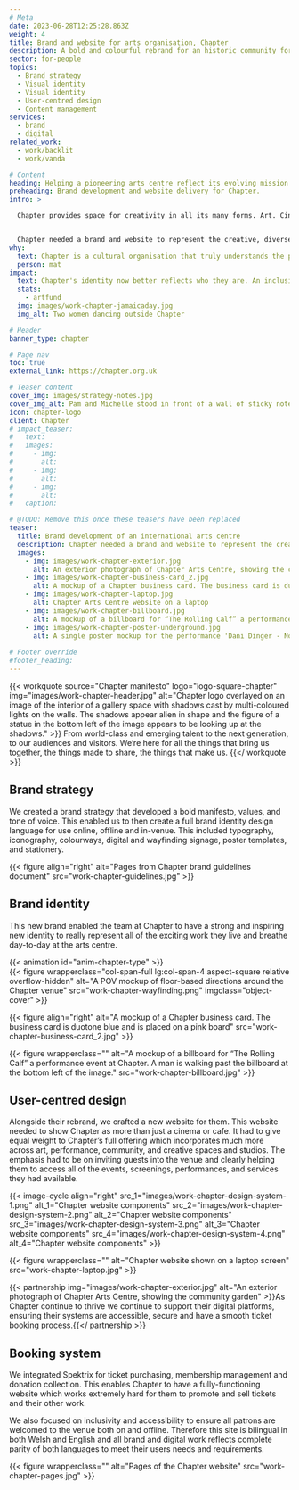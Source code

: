 ```yaml
---
# Meta
date: 2023-06-28T12:25:28.863Z
weight: 4
title: Brand and website for arts organisation, Chapter
description: A bold and colourful rebrand for an historic community force, delivered through a Spektrix-integrated website
sector: for-people
topics:
  - Brand strategy
  - Visual identity
  - Visual identity
  - User-centred design
  - Content management
services:
  - brand
  - digital
related_work:
  - work/backlit
  - work/vanda

# Content
heading: Helping a pioneering arts centre reflect its evolving mission
preheading: Brand development and website delivery for Chapter.
intro: >

  Chapter provides space for creativity in all its many forms. Art. Cinema. Theatre. Community. The stories unfolding in their centre, from their creative spaces to their café. They believe art is what you make it. That’s why they seek to nurture and embolden every artist, every creative, every curious mind.


  Chapter needed a brand and website to represent the creative, diverse, community-centric work they do on both a local and international level. They wanted to stand out as an organisation that has something to say, to show, and to make people feel something. They also wanted to ensure they were as inclusive as possible to all communities in the area and much further afield.
why:
  text: Chapter is a cultural organisation that truly understands the power and importance of the arts. By commissioning exhibitions from diverse artists, hosting a community garden and offering 'pay what you can' pricing, they make art more accessible to all.
  person: mat
impact:
  text: Chapter's identity now better reflects who they are. An inclusive, accessible, multidisciplinary arts organisation serving the local community and international audiences and encouraging patrons to create or engage with thought-provoking work that champions equity, experimentation, and collaboration in the arts.
  stats:
    - artfund
  img: images/work-chapter-jamaicaday.jpg
  img_alt: Two women dancing outside Chapter

# Header
banner_type: chapter

# Page nav
toc: true
external_link: https://chapter.org.uk

# Teaser content
cover_img: images/strategy-notes.jpg
cover_img_alt: Pam and Michelle stood in front of a wall of sticky notes
icon: chapter-logo
client: Chapter
# impact_teaser:
#   text: 
#   images:
#     - img: 
#       alt: 
#     - img: 
#       alt: 
#     - img: 
#       alt: 
#   caption: 

# @TODO: Remove this once these teasers have been replaced
teaser:
  title: Brand development of an international arts centre
  description: Chapter needed a brand and website to represent the creative, diverse, community-centric work they do on both a local and international level.
  images:
    - img: images/work-chapter-exterior.jpg
      alt: An exterior photograph of Chapter Arts Centre, showing the community garden
    - img: images/work-chapter-business-card_2.jpg
      alt: A mockup of a Chapter business card. The business card is duotone blue and is placed on a pink board
    - img: images/work-chapter-laptop.jpg
      alt: Chapter Arts Centre website on a laptop
    - img: images/work-chapter-billboard.jpg
      alt: A mockup of a billboard for “The Rolling Calf” a performance event at Chapter. A man is walking past the billboard at the bottom left of the image.
    - img: images/work-chapter-poster-underground.jpg
      alt: A single poster mockup for the performance 'Dani Dinger - No Sense of Watching'. The poster is in a subway.
      
# Footer override
#footer_heading:
---
```



{{< workquote source="Chapter manifesto" logo="logo-square-chapter" img="images/work-chapter-header.jpg" alt="Chapter logo overlayed on an image of the interior of a gallery space with shadows cast by multi-coloured lights on the walls. The shadows appear alien in shape and the figure of a statue in the bottom left of the image appears to be looking up at the shadows." >}}
From world-class and emerging talent to the next generation, to our audiences and visitors. We’re here for all the things that bring us together, the things made to share, the things that make us.
{{</ workquote >}}


<!-- Text right -->
<div class="w-full grid grid-cols-12 gap-x-2.5 gap-y-6 lg:gap-6 xl:gap-8">
  <div class="prose col-span-full lg:col-span-8 lg:col-start-5">

  ## Brand strategy

  We created a brand strategy that developed a bold manifesto, values, and tone of voice. This enabled us to then create a full brand identity design language for use online, offline and in-venue. This included typography, iconography, colourways, digital and wayfinding signage, poster templates, and stationery.

  </div>
</div>

{{< figure align="right" alt="Pages from Chapter brand guidelines document" src="work-chapter-guidelines.jpg" >}}



<!-- Text left -->
<div class="w-full grid grid-cols-12 gap-x-2.5 gap-y-6 lg:gap-6 xl:gap-8">
  <div class="prose col-span-full lg:col-span-8">

  ## Brand identity

  This new brand enabled the team at Chapter to have a strong and inspiring new identity to really represent all of the exciting work they live and breathe day-to-day at the arts centre.

  </div>
</div>


<div class="w-full grid grid-cols-12 gap-x-2.5 gap-y-6 lg:gap-6 xl:gap-8">
  <div class="col-span-full lg:col-span-4 aspect-square relative overflow-hidden">
    {{< animation id="anim-chapter-type" >}}
  </div>
  {{< figure wrapperclass="col-span-full lg:col-span-4 aspect-square relative overflow-hidden" alt="A POV mockup of floor-based directions around the Chapter venue" src="work-chapter-wayfinding.png" imgclass="object-cover" >}}
</div>

{{< figure align="right" alt="A mockup of a Chapter business card. The business card is duotone blue and is placed on a pink board" src="work-chapter-business-card_2.jpg" >}}


{{< figure wrapperclass="" alt="A mockup of a billboard for “The Rolling Calf” a performance event at Chapter. A man is walking past the billboard at the bottom left of the image." src="work-chapter-billboard.jpg" >}}



<!-- Text right -->
<div class="w-full grid grid-cols-12 gap-x-2.5 gap-y-6 lg:gap-6 xl:gap-8">
  <div class="prose col-span-full lg:col-span-8 lg:col-start-5">

  ## User-centred design

  Alongside their rebrand, we crafted a new website for them. This website needed to show Chapter as more than just a cinema or cafe. It had to give equal weight to Chapter’s full offering which incorporates much more across art, performance, community, and creative spaces and studios. The emphasis had to be on inviting guests into the venue and clearly helping them to access all of the events, screenings, performances, and services they had available.

  </div>
</div>

{{< image-cycle
  align="right"
  src_1="images/work-chapter-design-system-1.png"
  alt_1="Chapter website components"
  src_2="images/work-chapter-design-system-2.png"
  alt_2="Chapter website components"
  src_3="images/work-chapter-design-system-3.png"
  alt_3="Chapter website components"
  src_4="images/work-chapter-design-system-4.png"
  alt_4="Chapter website components" >}}

{{< figure wrapperclass="" alt="Chapter website shown on a laptop screen" src="work-chapter-laptop.jpg" >}}

{{< partnership img="images/work-chapter-exterior.jpg" alt="An exterior photograph of Chapter Arts Centre, showing the community garden" >}}As Chapter continue to thrive we continue to support their digital platforms, ensuring their systems are accessible, secure and have a smooth ticket booking process.{{</ partnership >}}


<!-- Text left -->
<div class="w-full grid grid-cols-12 gap-x-2.5 gap-y-6 lg:gap-6 xl:gap-8">
  <div class="prose col-span-full lg:col-span-8">

  ## Booking system

  We integrated Spektrix for ticket purchasing, membership management and donation collection. This enables Chapter to have a fully-functioning website which works extremely hard for them to promote and sell tickets and their other work.

  We also focused on inclusivity and accessibility to ensure all patrons are welcomed to the venue both on and offline. Therefore this site is bilingual in both Welsh and English and all brand and digital work reflects complete parity of both languages to meet their users needs and requirements.

  </div>
</div>

{{< figure wrapperclass="" alt="Pages of the Chapter website" src="work-chapter-pages.jpg" >}}
